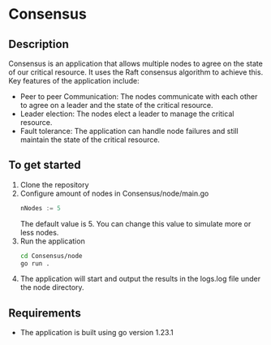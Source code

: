 # Consensus

## Description
Consensus is an application that allows multiple nodes to agree on the state of our critical resource. It uses the Raft consensus algorithm to achieve this. Key features of the application include:
- Peer to peer Communication: The nodes communicate with each other to agree on a leader and the state of the critical resource.
- Leader election: The nodes elect a leader to manage the critical resource.
- Fault tolerance: The application can handle node failures and still maintain the state of the critical resource.


## To get started
1. Clone the repository
2. Configure amount of nodes in Consensus/node/main.go
    ```go
    nNodes := 5
    ```
    The default value is 5. You can change this value to simulate more or less nodes.
3. Run the application
    ```bash
    cd Consensus/node
    go run .
    ```
4. The application will start and output the results in the logs.log file under the node directory.

## Requirements
- The application is built using go version 1.23.1
